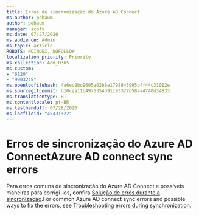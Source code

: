 ```yaml
---
title: Erros de sincronização do Azure AD Connect
ms.author: pebaum
author: pebaum
manager: scotv
ms.date: 07/27/2020
ms.audience: Admin
ms.topic: article
ROBOTS: NOINDEX, NOFOLLOW
localization_priority: Priority
ms.collection: Adm_O365
ms.custom:
- "6120"
- "9003245"
ms.openlocfilehash: 4a6ec9bd9605a02b8e1798845995bff44c31012e
ms.sourcegitcommit: b10cea11b4975354b91193327b58aa4740d34833
ms.translationtype: HT
ms.contentlocale: pt-BR
ms.lasthandoff: 07/28/2020
ms.locfileid: "45431322"
---
```

# <a name="azure-ad-connect-sync-errors"></a><span data-ttu-id="4eda9-102">Erros de sincronização do Azure AD Connect</span><span class="sxs-lookup"><span data-stu-id="4eda9-102">Azure AD connect sync errors</span></span>

<span data-ttu-id="4eda9-103">Para erros comuns de sincronização do Azure AD Connect e possíveis maneiras para corrigi-los, confira [Solução de erros durante a sincronização](https://docs.microsoft.com/azure/active-directory/hybrid/tshoot-connect-sync-errors).</span><span class="sxs-lookup"><span data-stu-id="4eda9-103">For common Azure AD connect sync errors and possible ways to fix the errors, see [Troubleshooting errors during synchronization](https://docs.microsoft.com/azure/active-directory/hybrid/tshoot-connect-sync-errors).</span></span>